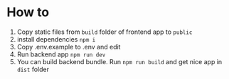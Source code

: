 # How to

1. Copy static files from `build` folder of frontend app to `public`
2. install dependencies `npm i`
3. Copy .env.example to .env and edit
4. Run backend app `npm run dev`
5. You can build backend bundle. Run `npm run build` and get nice app in `dist` folder
